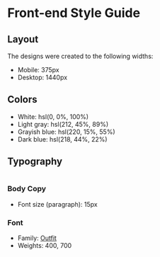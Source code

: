 # Front-end Style Guide

## Layout

The designs were created to the following widths:

- Mobile: 375px
- Desktop: 1440px

## Colors

- White: hsl(0, 0%, 100%)
- Light gray: hsl(212, 45%, 89%)
- Grayish blue: hsl(220, 15%, 55%)
- Dark blue: hsl(218, 44%, 22%)

## Typography
#
#
### Body Copy
- Font size (paragraph): 15px
### Font
- Family: [Outfit](https://fonts.google.com/specimen/Outfit)
- Weights: 400, 700
